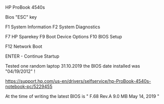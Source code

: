 HP ProBook 4540s

Bios "ESC" key


F1 System Information
F2 System Diagnostics

F7 HP Sparekey
F9 Boot Device Options
F10 BIOS Setup

F12 Network Boot

ENTER - Continue Startup



Tested one random laptop 31.10.2019 the BIOS date installed was "04/19/2012" !



https://support.hp.com/us-en/drivers/selfservice/hp-ProBook-4540s-notebook-pc/5229455

At the time of writing the latest BIOS is " F.68 Rev.A	9.0 MB	May 14, 2019 "
